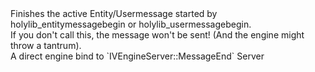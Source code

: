 <function name="MessageEnd" parent="HolyLib" type="libraryfunc">
	<description>
		Finishes the active Entity/Usermessage started by <page>holylib_entitymessagebegin</page> or <page>holylib_usermessagebegin</page>.<br>
		If you don't call this, the message won't be sent! (And the engine might throw a tantrum).<br>
		A direct engine bind to `IVEngineServer::MessageEnd`
	</description>
	<realm>Server</realm>
</function>